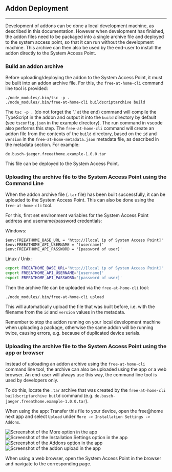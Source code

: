 ## Addon Deployment

------------------------------------------------------------------------

Development of addons can be done a local development machine, as described in this documentation.
However when development has finished, the addon files need to be packaged into a single archive
file and deployed to the system access point, so that it can run without the development machine.
This archive can then also be used by the end-user to install the addon directly to the System Access Point.

### Build an addon archive

Before uploading/deploying the addon to the System Access Point, it must be built into an addon archive file.
For this, the `free-at-home-cli` command line tool is provided:

```shell
./node_modules/.bin/tsc -p .
./node_modules/.bin/free-at-home-cli buildscriptarchive build
```

The `tsc -p .` (do not forget the '.' at the end) command will compile the TypeScript in the addon
and output it into the `build` directory by default (see `tsconfig.json` in the example directory).
The run command in vscode also performs this step.
The `free-at-home-cli` command will create an addon file from the contents of the `build` directory,
based on the `id` and `version` in the `free-at-home-metadata.json` metadata file, as described in
the metadata section. For example:

```shell
de.busch-jaeger.freeathome.example-1.0.0.tar
```

This file can be deployed to the System Access Point.

### Uploading the archive file to the System Access Point using the Command Line

When the addon archive file (`.tar` file) has been built successfully, it can be uploaded to the
System Access Point. This can also be done using the `free-at-home-cli` tool.

For this, first set environment variables for the System Access Point address and username/password credentials:

Windows:
```
$env:FREEATHOME_BASE_URL = 'http://[local ip of System Access Point]'
$env:FREEATHOME_API_USERNAME = '[username]'
$env:FREEATHOME_API_PASSWORD = '[password of user]'
```

Linux / Unix:
```bash
export FREEATHOME_BASE_URL='http://[local ip of System Access Point]'
export FREEATHOME_API_USERNAME='[username]'
export FREEATHOME_API_PASSWORD='[password of user]'
```

Then the archive file can be uploaded via the `free-at-home-cli` tool:

```shell
./node_modules/.bin/free-at-home-cli upload
```

This will automatically upload the file that was built before, i.e. with the filename from the `id`
and `version` values in the metadata.

Remember to stop the addon running on your local development machine when uploading a package,
otherwise the same addon will be running twice, causing errors, e.g. because of duplicated device
serials.

### Uploading the archive file to the System Access Point using the app or browser

Instead of uploading an addon archive using the `free-at-home-cli` command line tool, the archive
can also be uploaded using the app or a web browser. An end-user will always use this way, the
command line tool is used by developers only.

To do this, locate the `.tar` archive that was created by the
`free-at-home-cli buildscriptarchive build` command (e.g.
`de.busch-jaeger.freeathome.example-1.0.0.tar`).

When using the app: Transfer this file to your device, open the free@home next app and select
`Upload` under `More -> Installation Settings -> Addons`.

![Screenshot of the More option in the app](img/deployment/addon_upload_1.jpg "App Addon Upload step 1: Open More page")
![Screenshot of the Installation Settings option in the app](img/deployment/addon_upload_2.jpg "App Addon Upload step 2: Open Installation Settings")
![Screenshot of the Addons option in the app](img/deployment/addon_upload_3.jpg "App Addon Upload step 3: Open Addons")
![Screenshot of the addon upload in the app](img/deployment/addon_upload_4.jpg "App Addons Upload step 4: Upload")

When using a web browser, open the System Access Point in the browser and navigate to the corresponding page.
